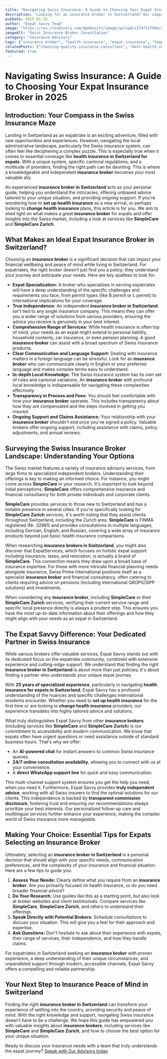 ```yaml
---
title: "Navigating Swiss Insurance: A Guide to Choosing Your Expat Insurance Broker in 2025"
description: "Looking for an insurance broker in Switzerland? Our comprehensive guide helps expats compare options including SimpleCare, SimpleCare Zurich, and how Expat Savvy offers superior support."
pubDate: 2025-01-15
author: "Expat Savvy Team"
image: "https://res.cloudinary.com/dphbnwjtx/image/upload/v1747317968/a-raw-hand-drawn-sketch-in-black-and-red_yZe9BV_NSoepHT3kJbCXwQ_2eFuotjSQQSVZ3atIVedRQ_nuw2pe.webp"
imageAlt: "Swiss Insurance Broker Consultation"
category: "Insurance Advisory"
tags: ["insurance broker", "health insurance", "expat insurance", "SimpleCare", "insurance advice"]
relatedPosts: ["choosing-quality-insurance-consultant", "best-health-insurance-switzerland-expats"]
featured: true
---
```


# Navigating Swiss Insurance: A Guide to Choosing Your Expat Insurance Broker in 2025

## Introduction: Your Compass in the Swiss Insurance Maze

Landing in Switzerland as an expatriate is an exciting adventure, filled with new opportunities and experiences. However, navigating the local administrative landscape, particularly the Swiss insurance system, can often feel like deciphering a complex puzzle. This is especially true when it comes to essential coverage like **health insurance in Switzerland for expats**. With a unique system, specific cantonal regulations, and a multitude of providers, finding the right path can be daunting. This is where a knowledgeable and independent **insurance broker** becomes your most valuable ally. 

An experienced **insurance broker in Switzerland** acts as your personal guide, helping you understand the intricacies, offering unbiased advice tailored to your unique situation, and providing ongoing support. If you're wondering how to **set up health insurance** as a new arrival, or perhaps looking to **change health insurance** plans, this article is for you. We aim to shed light on what makes a great **insurance broker** for expats and offer insights into the Swiss market, including a look at services like **SimpleCare** and **SimpleCare Zurich**.

## What Makes an Ideal Expat Insurance Broker in Switzerland?

Choosing an **insurance broker** is a significant decision that can impact your financial wellbeing and peace of mind while living in Switzerland. For expatriates, the right broker doesn't just find you a policy; they understand your journey and anticipate your needs. Here are key qualities to look for:

*   **Expat Specialization:** A broker who specializes in serving expatriates will have a deep understanding of the specific challenges and requirements you face, from permit types (like B permit or L permit) to international implications for your coverage.
*   **True Independence:** An independent **insurance broker in Switzerland** isn't tied to any single insurance company. This means they can offer you a wider range of solutions from various providers, ensuring the advice you receive is genuinely in your best interest.
*   **Comprehensive Range of Services:** While health insurance is often top of mind, your needs as an expat might extend to personal liability, household contents, car insurance, or even pension planning. A good **insurance broker** can assist with a broad spectrum of Swiss insurance products.
*   **Clear Communication and Language Support:** Dealing with insurance matters in a foreign language can be stressful. Look for an **insurance broker** who can communicate clearly in English or your preferred language and makes complex terms easy to understand.
*   **In-depth Local Knowledge:** The Swiss insurance system has its own set of rules and cantonal variations. An **insurance broker** with profound local knowledge is indispensable for navigating these complexities effectively.
*   **Transparency in Process and Fees:** You should feel comfortable with how your **insurance broker** operates. This includes transparency about how they are compensated and the steps involved in getting you insured.
*   **Ongoing Support and Claims Assistance:** Your relationship with your **insurance broker** shouldn't end once you've signed a policy. Valuable brokers offer ongoing support, including assistance with claims, policy adjustments, and annual reviews.

## Surveying the Swiss Insurance Broker Landscape: Understanding Your Options

The Swiss market features a variety of insurance advisory services, from large firms to specialized independent brokers. Understanding their offerings is key to making an informed choice. For instance, you might come across **SimpleCare** in your research. It's important to look beyond initial perceptions; **SimpleCare** offers comprehensive insurance and financial consultancy for both private individuals and corporate clients. 

**SimpleCare** provides services to those new to Switzerland and has a notable presence in several cities. If you're specifically looking for **SimpleCare Zurich** services, it's worth noting that they assist clients throughout Switzerland, including the Zurich area. **SimpleCare** is FINMA registered (Nr. 32981) and provides consultations in multiple languages, including German, English, and Russian, covering a wide array of insurance products beyond just basic health insurance comparisons.

When researching **insurance brokers in Switzerland**, you might also discover that ExpatServices, which focuses on holistic expat support including insurance, taxes, and relocation, is actually a brand of **SimpleCare**. This connection means they draw upon a broad base of insurance expertise. For those with more intricate financial planning needs alongside insurance, Swiss Prime International positions itself as a specialist **insurance broker** and financial consultancy, often catering to clients requiring advice on pensions (including international QROPS/SIPP solutions) and investments. 

When considering any **insurance broker**, including **SimpleCare** or their **SimpleCare Zurich** services, verifying their current service range and specific local presence directly is always a prudent step. This ensures you have the most up-to-date information about their offerings and how they might align with your needs as an expat in Switzerland.

## The Expat Savvy Difference: Your Dedicated Partner in Swiss Insurance

While various brokers offer valuable services, Expat Savvy stands out with its dedicated focus on the expatriate community, combined with extensive experience and cutting-edge support. We understand that finding the right **insurance broker in Switzerland** is about more than just policies; it's about finding a partner who understands your unique expat journey.

With **25 years of specialized experience**, particularly in navigating **health insurance for expats in Switzerland**, Expat Savvy has a profound understanding of the nuances and specific challenges international residents encounter. Whether you need to **set up health insurance** for the first time or are looking to **change health insurance** providers, our experience translates into highly tailored advice and solutions.

What truly distinguishes Expat Savvy from other **insurance brokers** (including services like **SimpleCare** and **SimpleCare Zurich**) is our commitment to accessibility and modern communication. We know that expats often have urgent questions or need assistance outside of standard business hours. That's why we offer:

*   An **AI-powered chat** for instant answers to common Swiss insurance queries.
*   **24/7 online consultation availability**, allowing you to connect with us at your convenience.
*   A **direct WhatsApp support line** for quick and easy communication.

This multi-channel support system ensures you get the help you need, when you need it. Furthermore, Expat Savvy provides **truly independent advice**, working with all Swiss insurers to find the optimal solutions for our clients. This independence is backed by **transparent commission disclosure**, fostering trust and ensuring our recommendations always prioritize your best interests. Our personalized follow-up care and multilingual services further enhance your experience, making the complex world of Swiss insurance more manageable.

## Making Your Choice: Essential Tips for Expats Selecting an Insurance Broker

Ultimately, selecting an **insurance broker in Switzerland** is a personal decision that should align with your specific needs, communication preferences, and the complexity of your insurance and financial situation. Here are a few tips to guide you:

1.  **Assess Your Needs:** Clearly define what you require from an **insurance broker**. Are you primarily focused on health insurance, or do you need broader financial advice?
2.  **Do Your Research:** Use guides like this as a starting point, but also look at broker websites and client testimonials. Compare services like **SimpleCare**, **SimpleCare Zurich**, and others to understand their offerings.
3.  **Speak Directly with Potential Brokers:** Schedule consultations to discuss your situation. This will give you a feel for their approach and expertise.
4.  **Ask Questions:** Don't hesitate to ask about their experience with expats, their range of services, their independence, and how they handle claims.

For expatriates in Switzerland seeking an **insurance broker** with proven experience, a deep understanding of their unique circumstances, and unparalleled support through modern, accessible channels, Expat Savvy offers a compelling and reliable partnership.

## Your Next Step to Insurance Peace of Mind in Switzerland

Finding the right **insurance broker in Switzerland** can transform your experience of settling into the country, providing security and peace of mind. With the right knowledge and support, navigating Swiss insurance doesn't have to be a challenge. We hope this guide has empowered you with valuable insights about **insurance brokers**, including services like **SimpleCare** and **SimpleCare Zurich**, and how to choose the best option for your unique situation.

Ready to discuss your insurance needs with a team that truly understands the expat journey? [Speak with Our Advisors today](https://expat-savvy.ch/speak-with-our-advisors). 